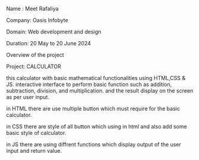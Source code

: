 Name : Meet Rafaliya

Company: Oasis Infobyte

Domain: Web development and design

Duration: 20 May to 20 June 2024

Overview of the project

Project: CALCULATOR

this calculator with basic mathematical functionalities using HTML,CSS & JS.
interactive interface to perform basic function such as addition, subtraction, division, and multiplication.
and the result display on the screen as per user input.

in HTML there are use multiple button which must require for the basic calculator.

in CSS there are style of all button which using in html and also add some basic style of calculator.

in JS there are using diffrent functions which display output of the user input and return value.
